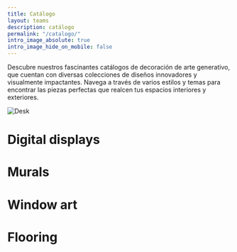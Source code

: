 ```yaml
---
title: Catálogo
layout: teams
description: catálogo
permalink: "/catalogo/"
intro_image_absolute: true
intro_image_hide_on_mobile: false
---
```


Descubre nuestros fascinantes catálogos de decoración de arte generativo, que cuentan con diversas colecciones de diseños innovadores y visualmente impactantes. Navega a través de varios estilos y temas para encontrar las piezas perfectas que realcen tus espacios interiores y exteriores.

![Desk](/images/desk.png)

# Digital displays

# Murals

# Window art


# Flooring



